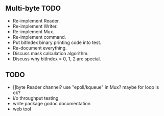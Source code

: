 Multi-byte TODO
---------------
- Re-implement Reader.
- Re-implement Writer.
- Re-implement Mux.
- Re-implement command.
- Put bitIndex binary printing code into test.
- Re-document everything.
- Discuss mask calculation algorithm.
- Discuss why bitIndex = 0, 1, 2 are special.

TODO
----
- []byte Reader channel?  use "epoll/kqueue" in Mux? maybe for loop is
  ok?
- i/o throughput testing
- write package godoc documentation
- web tool
